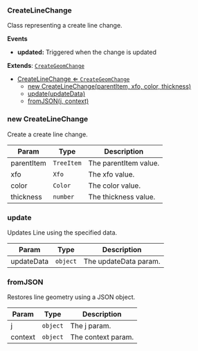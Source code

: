 <a name="CreateLineChange"></a>

### CreateLineChange 
Class representing a create line change.**Events*** **updated:** Triggered when the change is updated


**Extends**: <code>[CreateGeomChange](api/Tools\CreateTools\Change\CreateGeomChange.md)</code>  

* [CreateLineChange ⇐ <code>CreateGeomChange</code>](#CreateLineChange)
    * [new CreateLineChange(parentItem, xfo, color, thickness)](#new-CreateLineChange)
    * [update(updateData)](#update)
    * [fromJSON(j, context)](#fromJSON)

<a name="new_CreateLineChange_new"></a>

### new CreateLineChange
Create a create line change.


| Param | Type | Description |
| --- | --- | --- |
| parentItem | <code>TreeItem</code> | The parentItem value. |
| xfo | <code>Xfo</code> | The xfo value. |
| color | <code>Color</code> | The color value. |
| thickness | <code>number</code> | The thickness value. |

<a name="CreateLineChange+update"></a>

### update
Updates Line using the specified data.



| Param | Type | Description |
| --- | --- | --- |
| updateData | <code>object</code> | The updateData param. |

<a name="CreateLineChange+fromJSON"></a>

### fromJSON
Restores line geometry using a JSON object.



| Param | Type | Description |
| --- | --- | --- |
| j | <code>object</code> | The j param. |
| context | <code>object</code> | The context param. |

